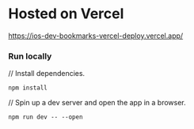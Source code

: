 # Hosted on Vercel  
<https://ios-dev-bookmarks-vercel-deploy.vercel.app/>  

### Run locally  
// Install dependencies.
```
npm install
```
// Spin up a dev server and open the app in a browser.
```
npm run dev -- --open
```

